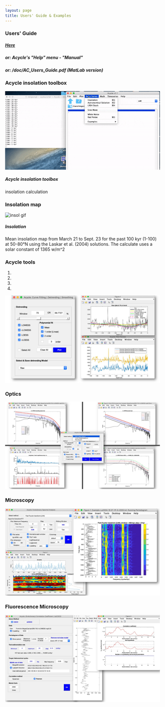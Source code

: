 ```yaml
---
layout: page
title: Users' Guide & Examples
--- 
```

<section id = "project">
    <section id = "guide">
        <div class ="divider"></div>
        <div class = "container">
            <div class="heading">
                <h3>Users' Guide</h3>
                <p><h5> <a href ="https://github.com/mingsongli/acycle/blob/master/doc/AC_Users_Guide.pdf"> Here </a> </h5></p>
                <p><h5> or: Acycle's "Help" menu - "Manual" </h5></p>
                <p><h5> or:    /doc/AC_Users_Guide.pdf  (MatLab version)</h5></p>
            </div>
    <section id = "Setup">
        <div class ="divider"></div>
        <div class = "container">
            <div id = "imaging">
                <div class="heading">
                        <h3>Acycle insolation toolbox</h3>
                </div>
                <img src="images/2.acycle-insolationS.gif" alt ="Insolation">
                <h5> Acycle insolation toolbox</h5>
                <p> insolation calculation</p>
            </div>
        </div>
    </section>
    <section id = "inso">
        <div class ="divider"></div>
        <div class = "container">
            <div id = "imaging">
                <div class="heading">
                        <h3>Insolation map</h3>
                </div>
                <img src="images/Insol-t-1-100ka-day-80-264-lat-50-80-meandaily-La04.gif" alt ="insol gif">
                <h5 > Insolation </h5>
                <p>Mean insolation map from March 21 to Sept. 23 for the past 100 kyr (1-100) at 50-80°N using the Laskar et al. (2004) solutions. The calculate uses a solar constant of 1365 w/m^2</p>
            </div>
        </div>
    </section>
    <div class ="divider"></div>
    <div class ="heading">
        <h3>Acycle tools</h3>
    </div>
    <div id ="myCarousel" class="carousel slide text-center" data-ride="carousel">
        <ol class="carousel-indicators">
            <li data-target="#myCarousel" data-slide-to="0" class="active"></li>
            <li data-target="#myCarousel" data-slide-to="1"></li>
            <li data-target="#myCarousel" data-slide-to="2"></li>
            <li data-target="#myCarousel" data-slide-to="3"></li>
        </ol>
        <div class="carousel-inner" role="listbox">
            <div class="carousel-item active">
                <img src="/images/Slide1.jpeg" alt= "Slide1">
                <div class="carousel-caption">
                    <h3>Optics</h3>
                </div>
    </div>
    <div class="carousel-item">
        <img src="/images/Slide2.jpeg" alt= "Slide2">
        <div class="carousel-caption">
        <h3>Microscopy</h3>
        </div>
    </div>        
    <div class="carousel-item">
        <img src="/images/Slide3.jpeg" alt= "Slide3">
        <div class="carousel-caption">
        <h3>Fluorescence Microscopy</h3>
        </div>
    </div>
    <div class="carousel-item">
        <img src="/images/Slide4.jpeg" alt= "Slide4">
        </div>
    </div>
    <a class="carousel-control-prev" href="#myCarousel" data-slide="prev" role="button"> <span class="fa fa-arrow-left" id = "home"></span></a>
    <a class="carousel-control-next " href="#myCarousel" data-slide="next" role="button"> <span class="fa fa-arrow-right" id = "home"></span></a>
    </div> 
